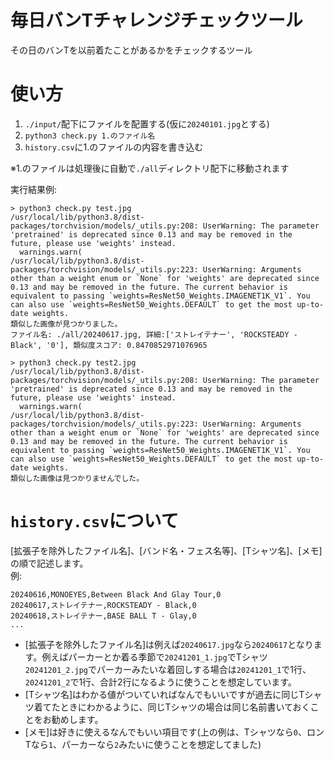 # 毎日バンTチャレンジチェックツール

その日のバンTを以前着たことがあるかをチェックするツール

# 使い方

1. `./input/`配下にファイルを配置する(仮に`20240101.jpg`とする)
2. `python3 check.py 1.のファイル名`
3. `history.csv`に1.のファイルの内容を書き込む

※1.のファイルは処理後に自動で`./all`ディレクトリ配下に移動されます  
  
実行結果例:  

```shell
> python3 check.py test.jpg
/usr/local/lib/python3.8/dist-packages/torchvision/models/_utils.py:208: UserWarning: The parameter 'pretrained' is deprecated since 0.13 and may be removed in the future, please use 'weights' instead.
  warnings.warn(
/usr/local/lib/python3.8/dist-packages/torchvision/models/_utils.py:223: UserWarning: Arguments other than a weight enum or `None` for 'weights' are deprecated since 0.13 and may be removed in the future. The current behavior is equivalent to passing `weights=ResNet50_Weights.IMAGENET1K_V1`. You can also use `weights=ResNet50_Weights.DEFAULT` to get the most up-to-date weights.
類似した画像が見つかりました。
ファイル名: ./all/20240617.jpg, 詳細:['ストレイテナー', 'ROCKSTEADY - Black', '0'], 類似度スコア: 0.8470852971076965
```

```shell
> python3 check.py test2.jpg
/usr/local/lib/python3.8/dist-packages/torchvision/models/_utils.py:208: UserWarning: The parameter 'pretrained' is deprecated since 0.13 and may be removed in the future, please use 'weights' instead.
  warnings.warn(
/usr/local/lib/python3.8/dist-packages/torchvision/models/_utils.py:223: UserWarning: Arguments other than a weight enum or `None` for 'weights' are deprecated since 0.13 and may be removed in the future. The current behavior is equivalent to passing `weights=ResNet50_Weights.IMAGENET1K_V1`. You can also use `weights=ResNet50_Weights.DEFAULT` to get the most up-to-date weights.
類似した画像は見つかりませんでした。
```


# `history.csv`について

[拡張子を除外したファイル名]、[バンド名・フェス名等]、[Tシャツ名]、[メモ]の順で記述します。  
例:  

```CSV
20240616,MONOEYES,Between Black And Glay Tour,0
20240617,ストレイテナー,ROCKSTEADY - Black,0
20240618,ストレイテナー,BASE BALL T - Glay,0
...
```

- [拡張子を除外したファイル名]は例えば`20240617.jpg`なら`20240617`となります。例えばパーカーとか着る季節で`20241201_1.jpg`でTシャツ`20241201_2.jpg`でパーカーみたいな着回しする場合は`20241201_1`で1行、`20241201_2`で1行、合計2行になるように使うことを想定しています。
- [Tシャツ名]はわかる値がついていればなんでもいいですが過去に同じTシャツ着てたときにわかるように、同じTシャツの場合は同じ名前書いておくことをお勧めします。
- [メモ]は好きに使えるなんでもいい項目です(上の例は、Tシャツなら`0`、ロンTなら`1`、パーカーなら`2`みたいに使うことを想定してました)